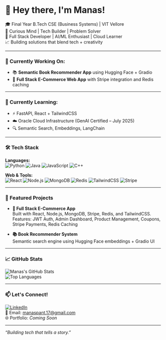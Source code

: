 # 👋 Hey there, I'm Manas!

🎓 Final Year B.Tech CSE (Business Systems) | VIT Vellore  
🧠 Curious Mind | Tech Builder | Problem Solver  
💼 Full Stack Developer | AI/ML Enthusiast | Cloud Learner  
📈 Building solutions that blend tech + creativity

---

### 🔭 Currently Working On:
- 📚 **Semantic Book Recommender App** using Hugging Face + Gradio  
- 🛒 **Full Stack E-Commerce Web App** with Stripe integration and Redis caching

---

### 🌱 Currently Learning:
- ⚡ FastAPI, React + TailwindCSS  
- ☁️ Oracle Cloud Infrastructure (GenAI Certified – July 2025)  
- 🔍 Semantic Search, Embeddings, LangChain

---

### 🛠️ Tech Stack

**Languages:**  
![Python](https://img.shields.io/badge/-Python-3776AB?style=flat&logo=python&logoColor=white)
![Java](https://img.shields.io/badge/-Java-007396?style=flat&logo=java&logoColor=white)
![JavaScript](https://img.shields.io/badge/-JavaScript-F7DF1E?style=flat&logo=javascript&logoColor=black)
![C++](https://img.shields.io/badge/-C++-00599C?style=flat&logo=c%2B%2B&logoColor=white)

**Web & Tools:**  
![React](https://img.shields.io/badge/-React-61DAFB?style=flat&logo=react&logoColor=black)
![Node.js](https://img.shields.io/badge/-Node.js-339933?style=flat&logo=node.js&logoColor=white)
![MongoDB](https://img.shields.io/badge/-MongoDB-47A248?style=flat&logo=mongodb&logoColor=white)
![Redis](https://img.shields.io/badge/-Redis-DC382D?style=flat&logo=redis&logoColor=white)
![TailwindCSS](https://img.shields.io/badge/-TailwindCSS-38B2AC?style=flat&logo=tailwind-css&logoColor=white)
![Stripe](https://img.shields.io/badge/-Stripe-008CDD?style=flat&logo=stripe&logoColor=white)

---

### 🚀 Featured Projects

- **🛒 Full Stack E-Commerce App**  
  Built with React, Node.js, MongoDB, Stripe, Redis, and TailwindCSS.  
  Features: JWT Auth, Admin Dashboard, Product Management, Coupons, Stripe Payments, Redis Caching

- **📚 Book Recommender System**  
  Semantic search engine using Hugging Face embeddings + Gradio UI

---

### 📈 GitHub Stats

![Manas's GitHub Stats](https://github-readme-stats.vercel.app/api?username=ManasP0017&show_icons=true&theme=tokyonight)  
![Top Languages](https://github-readme-stats.vercel.app/api/top-langs/?username=ManasP0017&layout=compact&theme=tokyonight)

---

### 📫 Let's Connect!

[![LinkedIn](https://img.shields.io/badge/-LinkedIn-blue?style=flat&logo=linkedin)](https://www.linkedin.com/in/manas-pant-871963250/)  
📧 Email: manaspant.17@gmail.com  
🌐 Portfolio: *Coming Soon*

---

_“Building tech that tells a story.”_
